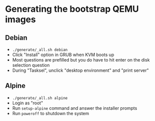 # Generating the bootstrap QEMU images

## Debian
- `./generate/_all.sh debian`
- Click "Install" option in GRUB when KVM boots up
- Most questions are prefilled but you do have to hit enter on the disk selection question
- During "Tasksel", unclick "desktop environment" and "print server"

## Alpine
- `./generate/_all.sh alpine`
- Login as "root"
- Run `setup-alpine` command and answer the installer prompts
- Run `poweroff` to shutdown the system
